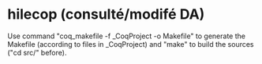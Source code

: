 # hilecop (consulté/modifé DA)

Use command "coq_makefile -f _CoqProject -o Makefile"
to generate the Makefile (according to files in _CoqProject)
and "make" to build the sources ("cd src/" before). 


